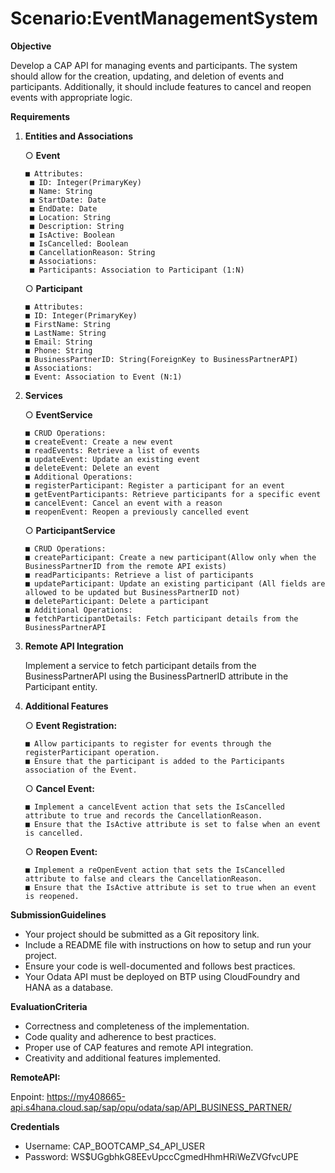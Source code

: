 # Scenario:EventManagementSystem

**Objective**

Develop a CAP API for managing events and participants. The system should allow for the creation,
updating, and deletion of events and participants. Additionally, it should include features to cancel
and reopen events with appropriate logic.

**Requirements**

1. **Entities and Associations**

    ○ **Event**

       ■ Attributes:
        ■ ID: Integer(PrimaryKey)
        ■ Name: String
        ■ StartDate: Date
        ■ EndDate: Date
        ■ Location: String
        ■ Description: String
        ■ IsActive: Boolean
        ■ IsCancelled: Boolean
        ■ CancellationReason: String
        ■ Associations:
        ■ Participants: Association to Participant (1:N)
    ○ **Participant**

       ■ Attributes:
       ■ ID: Integer(PrimaryKey)
       ■ FirstName: String
       ■ LastName: String
       ■ Email: String
       ■ Phone: String
       ■ BusinessPartnerID: String(ForeignKey to BusinessPartnerAPI)
       ■ Associations:
       ■ Event: Association to Event (N:1)


2. **Services**

    ○ **EventService**

       ■ CRUD Operations:
       ■ createEvent: Create a new event
       ■ readEvents: Retrieve a list of events
       ■ updateEvent: Update an existing event
       ■ deleteEvent: Delete an event
       ■ Additional Operations:
       ■ registerParticipant: Register a participant for an event
       ■ getEventParticipants: Retrieve participants for a specific event
       ■ cancelEvent: Cancel an event with a reason
       ■ reopenEvent: Reopen a previously cancelled event
    ○ **ParticipantService**

       ■ CRUD Operations:
       ■ createParticipant: Create a new participant(Allow only when the BusinessPartnerID from the remote API exists)
       ■ readParticipants: Retrieve a list of participants
       ■ updateParticipant: Update an existing participant (All fields are allowed to be updated but BusinessPartnerID not)
       ■ deleteParticipant: Delete a participant
       ■ Additional Operations:
       ■ fetchParticipantDetails: Fetch participant details from the BusinessPartnerAPI


3. **Remote API Integration**

    Implement a service to fetch participant details from the BusinessPartnerAPI using the BusinessPartnerID attribute in the Participant entity.
4. **Additional Features**

    ○ **Event Registration:**

       ■ Allow participants to register for events through the registerParticipant operation.
       ■ Ensure that the participant is added to the Participants association of the Event.
    ○ **Cancel Event:**

       ■ Implement a cancelEvent action that sets the IsCancelled attribute to true and records the CancellationReason.
       ■ Ensure that the IsActive attribute is set to false when an event is cancelled.
    ○ **Reopen Event:**

       ■ Implement a reOpenEvent action that sets the IsCancelled attribute to false and clears the CancellationReason.
       ■ Ensure that the IsActive attribute is set to true when an event is reopened.

**SubmissionGuidelines**
- Your project should be submitted as a Git repository link.
- Include a README file with instructions on how to setup and run your project.
- Ensure your code is well-documented and follows best practices.
- Your Odata API must be deployed on BTP using CloudFoundry and HANA as a database.

**EvaluationCriteria**

- Correctness and completeness of the implementation.
- Code quality and adherence to best practices.
- Proper use of CAP features and remote API integration.
- Creativity and additional features implemented.

**RemoteAPI:**

Enpoint: https://my408665-api.s4hana.cloud.sap/sap/opu/odata/sap/API_BUSINESS_PARTNER/

**Credentials**
- Username: CAP_BOOTCAMP_S4_API_USER
- Password: WS$UGgbhkG8EEvUpccCgmedHhmHRiWeZVGfvcUPE


